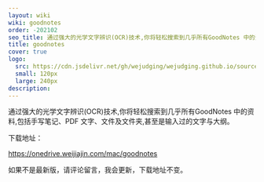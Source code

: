 ```yaml
---
layout: wiki
wiki: goodnotes
order: -202102
seo_title: 通过强大的光学文字辨识(OCR)技术,你将轻松搜索到几乎所有GoodNotes 中的资料,包括手写笔记、PDF 文字、文件及文件夹,甚至是输入过的文字与大纲。
title: goodnotes
cover: true
logo:
  src: https://cdn.jsdelivr.net/gh/wejudging/wejudging.github.io/source/images/项目图片/goodnotes/goodnotes.png
  small: 120px
  large: 240px
description: 
---
```


通过强大的光学文字辨识(OCR)技术,你将轻松搜索到几乎所有GoodNotes 中的资料,包括手写笔记、PDF 文字、文件及文件夹,甚至是输入过的文字与大纲。

下载地址：

https://onedrive.weijiajin.com/mac/goodnotes


如果不是最新版，请评论留言，我会更新，下载地址不变。